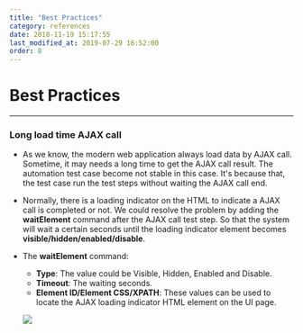 ```yaml
---
title: "Best Practices"
category: references
date: 2018-11-19 15:17:55
last_modified_at: 2019-07-29 16:52:00
order: 8
---
```


# Best Practices
***

### Long load time AJAX call
* As we know, the modern web application always load data by AJAX call. Sometime, it may needs a long time to get the AJAX call result. The automation test case become not stable in this case. It's because that, the test case run the test steps without waiting the AJAX call end.
* Normally, there is a loading indicator on the HTML to indicate a AJAX call is completed or not. We could resolve the problem by adding the **waitElement** command after the AJAX call test step. So that the system will wait a certain seconds until the loading indicator element becomes **visible/hidden/enabled/disable**.
* The **waitElement** command:
	* **Type**: The value could be Visible, Hidden, Enabled and Disable.
	* **Timeout**: The waiting seconds.
	* **Element ID/Element CSS/XPATH**: These values can be used to locate the AJAX loading indicator HTML element on the UI page.

   ![][references-wait-element]



  [references-wait-element]: ../images/references/references-wait-element.png
  [references-idarecorder]: ../images/references/IDARecorder.png
  [references-browserconsole]: ../images/references/Browserconsole.png
  [references-pluginConsole]: ../images/references/PluginConsole.png
  [references-plugin]: ../images/references/Plugin.png
  [references-backgroundconsole]: ../images/references/IDABackgroud.png
